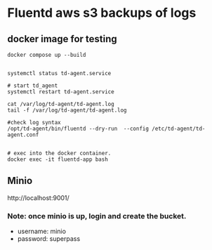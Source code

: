 # Fluentd aws s3 backups of logs


## docker image for testing
```
docker compose up --build


systemctl status td-agent.service

# start td_agent
systemctl restart td-agent.service

cat /var/log/td-agent/td-agent.log 
tail -f /var/log/td-agent/td-agent.log

#check log syntax
/opt/td-agent/bin/fluentd --dry-run  --config /etc/td-agent/td-agent.conf 


# exec into the docker container. 
docker exec -it fluentd-app bash
```

## Minio

http://localhost:9001/


### Note: once minio is up, login and create the bucket. 

- username: minio
- password: superpass



